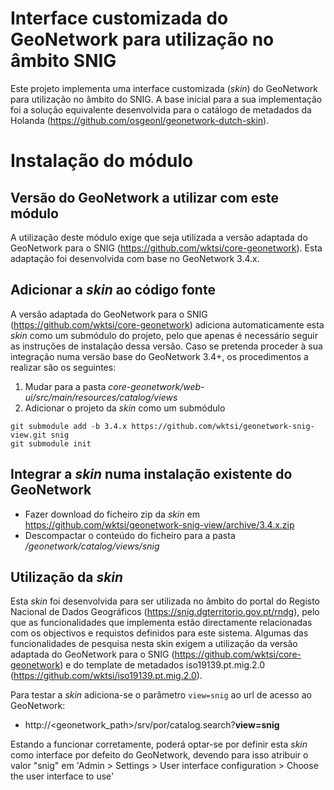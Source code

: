 # Interface customizada do GeoNetwork para utilização no âmbito SNIG

Este projeto implementa uma interface customizada (*skin*) do GeoNetwork para utilização no âmbito do SNIG. A base inicial para a sua implementação foi a solução equivalente desenvolvida para o catálogo de metadados da Holanda (https://github.com/osgeonl/geonetwork-dutch-skin).

# Instalação do módulo

## Versão do GeoNetwork a utilizar com este módulo

A utilização deste módulo exige que seja utilizada a versão adaptada do GeoNetwork para o SNIG (https://github.com/wktsi/core-geonetwork). Esta adaptação foi desenvolvida com base no GeoNetwork 3.4.x.

## Adicionar a *skin* ao código fonte

A versão adaptada do GeoNetwork para o SNIG (https://github.com/wktsi/core-geonetwork) adiciona automaticamente esta *skin* como um submódulo do projeto, pelo que apenas é necessário seguir as instruções de instalação dessa versão. Caso se pretenda proceder à sua integração numa versão base do GeoNetwork 3.4+, os procedimentos a realizar são os seguintes:
1. Mudar para a pasta *core-geonetwork/web-ui/src/main/resources/catalog/views*
2. Adicionar o projeto da *skin* como um submódulo 
```
git submodule add -b 3.4.x https://github.com/wktsi/geonetwork-snig-view.git snig
git submodule init
```

## Integrar a *skin* numa instalação existente do GeoNetwork

- Fazer download do ficheiro zip da *skin* em https://github.com/wktsi/geonetwork-snig-view/archive/3.4.x.zip
- Descompactar o conteúdo do ficheiro para a pasta */geonetwork/catalog/views/snig*

## Utilização da *skin*

Esta *skin* foi desenvolvida para ser utilizada no âmbito do portal do Registo Nacional de Dados Geográficos (https://snig.dgterritorio.gov.pt/rndg), pelo que as funcionalidades que implementa estão directamente relacionadas com os objectivos e requistos definidos para este sistema. Algumas das funcionalidades de pesquisa nesta skin exigem a utilização da versão adaptada do GeoNetwork para o SNIG (https://github.com/wktsi/core-geonetwork) e do template de metadados iso19139.pt.mig.2.0 (https://github.com/wktsi/iso19139.pt.mig.2.0).

Para testar a *skin* adiciona-se o parâmetro `view=snig` ao url de acesso ao GeoNetwork:
- http://<geonetwork_path>/srv/por/catalog.search?**view=snig**

Estando a funcionar corretamente, poderá optar-se por definir esta *skin* como interface por defeito do GeoNetwork, devendo para isso atribuir o valor "snig" em 'Admin > Settings > User interface configuration > Choose the user interface to use'
